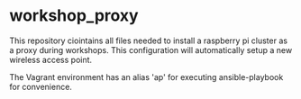 # workshop_proxy

This repository ciointains all files needed to install a raspberry pi cluster as a proxy during workshops. This configuration will automatically setup a new wireless access point.

The Vagrant environment has an alias 'ap' for executing ansible-playbook for convenience.

